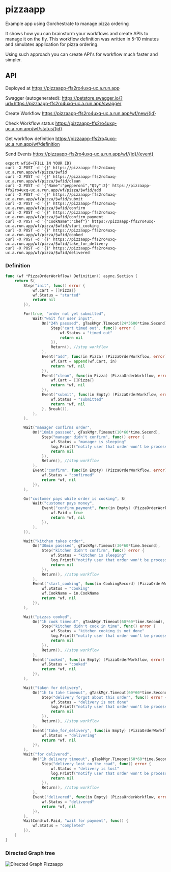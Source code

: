 # pizzaapp
Example app using Gorchestrate to manage pizza ordering

It shows how you can brainstorm your workflows and create APIs to manage it on the fly.
This workflow definition was written in 5-10 minutes and simulates application for pizza ordering.

Using such approach you can create API's for workflow much faster and simpler.

## API

Deployed at https://pizzaapp-ffs2ro4uxq-uc.a.run.app

Swagger (autogenerated): https://petstore.swagger.io/?url=https://pizzaapp-ffs2ro4uxq-uc.a.run.app/swagger

Create Workflow
https://pizzaapp-ffs2ro4uxq-uc.a.run.app/wf/new/{id}

Check Workflow status
https://pizzaapp-ffs2ro4uxq-uc.a.run.app/wf/status/{id}

Get workflow definition
https://pizzaapp-ffs2ro4uxq-uc.a.run.app/wf/definition

Send Events
https://pizzaapp-ffs2ro4uxq-uc.a.run.app/wf/{id}/{event}


```
export wfid={FILL IN YOUR ID}
curl -X POST -d '{}' https://pizzaapp-ffs2ro4uxq-uc.a.run.app/wf/pizza/$wfid
curl -X POST -d '{}' https://pizzaapp-ffs2ro4uxq-uc.a.run.app/wf/pizza/$wfid/clean
curl -X POST -d '{"Name":"pepperoni","Qty":2}' https://pizzaapp-ffs2ro4uxq-uc.a.run.app/wf/pizza/$wfid/add
curl -X POST -d '{}' https://pizzaapp-ffs2ro4uxq-uc.a.run.app/wf/pizza/$wfid/submit
curl -X POST -d '{}' https://pizzaapp-ffs2ro4uxq-uc.a.run.app/wf/pizza/$wfid/confirm
curl -X POST -d '{}' https://pizzaapp-ffs2ro4uxq-uc.a.run.app/wf/pizza/$wfid/confirm_payment
curl -X POST -d '{"CookName":"Chef"}' https://pizzaapp-ffs2ro4uxq-uc.a.run.app/wf/pizza/$wfid/start_cooking
curl -X POST -d '{}' https://pizzaapp-ffs2ro4uxq-uc.a.run.app/wf/pizza/$wfid/cooked
curl -X POST -d '{}' https://pizzaapp-ffs2ro4uxq-uc.a.run.app/wf/pizza/$wfid/take_for_delivery
curl -X POST -d '{}' https://pizzaapp-ffs2ro4uxq-uc.a.run.app/wf/pizza/$wfid/delivered

```


### Definition
```go
func (wf *PizzaOrderWorkflow) Definition() async.Section {
	return S(
		Step("init", func() error {
			wf.Cart = []Pizza{}
			wf.Status = "started"
			return nil
		}),

		For(true, "order not yet submitted",
			Wait("wait for user input",
				On("24h passsed", gTaskMgr.Timeout(24*3600*time.Second),
					Step("cart timed out", func() error {
						wf.Status = "timed out"
						return nil
					}),
					Return(), //stop workflow
				),
				Event("add", func(in Pizza) (PizzaOrderWorkflow, error) {
					wf.Cart = append(wf.Cart, in)
					return *wf, nil
				}),
				Event("clean", func(in Pizza) (PizzaOrderWorkflow, error) {
					wf.Cart = []Pizza{}
					return *wf, nil
				}),
				Event("submit", func(in Empty) (PizzaOrderWorkflow, error) {
					wf.Status = "submitted"
					return *wf, nil
				}, Break()),
			),
		),

		Wait("manager confirms order",
			On("10min passsed", gTaskMgr.Timeout(10*60*time.Second),
				Step("manager didn't confirm", func() error {
					wf.Status = "manager is sleeping"
					log.Printf("notify user that order won't be processed because manager did not confirm order in time")
					return nil
				}),
				Return(), //stop workflow
			),
			Event("confirm", func(in Empty) (PizzaOrderWorkflow, error) {
				wf.Status = "confirmed"
				return *wf, nil
			}),
		),

		Go("customer pays while order is cooking", S(
			Wait("customer pays money",
				Event("confirm_payment", func(in Empty) (PizzaOrderWorkflow, error) {
					wf.Paid = true
					return *wf, nil
				}),
			),
		)),

		Wait("kitchen takes order",
			On("30min passsed", gTaskMgr.Timeout(30*60*time.Second),
				Step("kitchen didn't confirm", func() error {
					wf.Status = "kitchen is sleeping"
					log.Printf("notify user that order won't be processed because kitchen is sleeping")
					return nil
				}),
				Return(), //stop workflow
			),
			Event("start_cooking", func(in CookingRecord) (PizzaOrderWorkflow, error) {
				wf.Status = "cooking"
				wf.CookName = in.CookName
				return *wf, nil
			}),
		),

		Wait("pizzas cooked",
			On("1h cook timeout", gTaskMgr.Timeout(60*60*time.Second),
				Step("kitchen didn't cook in time", func() error {
					wf.Status = "kitchen cooking is not done"
					log.Printf("notify user that order won't be processed because kitchen can't cook his pizza")
					return nil
				}),
				Return(), //stop workflow
			),
			Event("cooked", func(in Empty) (PizzaOrderWorkflow, error) {
				wf.Status = "cooked"
				return *wf, nil
			}),
		),

		Wait("taken for delivery",
			On("1h to take timeout", gTaskMgr.Timeout(60*60*time.Second),
				Step("delivery forgot about this order", func() error {
					wf.Status = "delivery is not done"
					log.Printf("notify user that order won't be processed because delivery can't be done")
					return nil
				}),
				Return(), //stop workflow
			),
			Event("take_for_delivery", func(in Empty) (PizzaOrderWorkflow, error) {
				wf.Status = "delivering"
				return *wf, nil
			}),
		),
		Wait("for delivered",
			On("1h delivery timeout", gTaskMgr.Timeout(60*60*time.Second),
				Step("delivery lost on the road", func() error {
					wf.Status = "delivery is lost"
					log.Printf("notify user that order won't be processed because delivery was lost on a road")
					return nil
				}),
				Return(), //stop workflow
			),
			Event("delivered", func(in Empty) (PizzaOrderWorkflow, error) {
				wf.Status = "delivered"
				return *wf, nil
			}),
		),
		WaitCond(wf.Paid, "wait for payment", func() {
			wf.Status = "completed"
		}),
	)
}
```

### Directed Graph tree
![Directed Graph Pizzaapp](https://pizzaapp-ffs2ro4uxq-uc.a.run.app/graph "Pizza App definition flow")